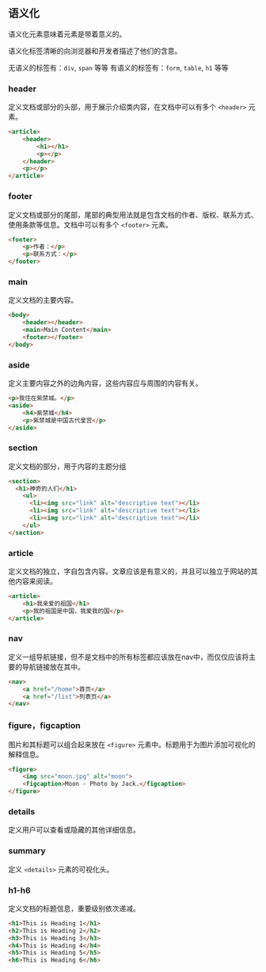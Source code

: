 ## 语义化

语义化元素意味着元素是带着意义的。

语义化标签清晰的向浏览器和开发者描述了他们的含意。

无语义的标签有：`div`, `span` 等等
有语义的标签有：`form`, `table`, `h1` 等等

### header

定义文档或部分的头部，用于展示介绍类内容，在文档中可以有多个 `<header>` 元素。

```html
<article>
    <header>
        <h1></h1>
        <p></p>
    </header>
    <p></p>
</article>
```

### footer

定义文档或部分的尾部，尾部的典型用法就是包含文档的作者、版权、联系方式、使用条款等信息。文档中可以有多个 `<footer>` 元素。

```html
<footer>
    <p>作者：</p>
    <p>联系方式：</p>
</footer>
```

### main

定义文档的主要内容。

```html
<body>
    <header></header>
    <main>Main Content</main>
    <footer></footer>
</body>
```

### aside

定义主要内容之外的边角内容，这些内容应与周围的内容有关。

```html
<p>我住在紫禁城。</p>
<aside>
    <h4>紫禁城</h4>
    <p>紫禁城是中国古代皇宫</p>
</aside>
```

### section

定义文档的部分，用于内容的主题分组

```html
<section>
  <h1>神奇的人们</h1>
    <ul>
      <li><img src="link" alt="descriptive text"></li>
      <li><img src="link" alt="descriptive text"></li>
      <li><img src="link" alt="descriptive text"></li>
    </ul>
</section>
```

### article

定义文档的独立，字自包含内容。文章应该是有意义的，并且可以独立于网站的其他内容来阅读。

```html
<article>
    <h1>我亲爱的祖国</h1>
    <p>我的祖国是中国，我爱我的国</p>
</article>
```

### nav

定义一组导航链接，但不是文档中的所有标签都应该放在nav中，而仅仅应该将主要的导航链接放在其中。

```html
<nav>
    <a href="/home">首页</a>
    <a href="/list">列表页</a>
</nav>
```

### figure，figcaption

图片和其标题可以组合起来放在 `<figure>` 元素中。标题用于为图片添加可视化的解释信息。

```html
<figure>
    <img src="moon.jpg" alt="moon">
    <figcaption>Moon - Photo by Jack.</figcaption>
</figure>
```

### details

定义用户可以查看或隐藏的其他详细信息。

### summary

定义 `<details>` 元素的可视化头。

### h1-h6

定义文档的标题信息，重要级别依次递减。

```html
<h1>This is Heading 1</h1>
<h2>This is Heading 2</h2>
<h3>This is Heading 3</h3>
<h4>This is Heading 4</h4>
<h5>This is Heading 5</h5>
<h6>This is Heading 6</h6>
```